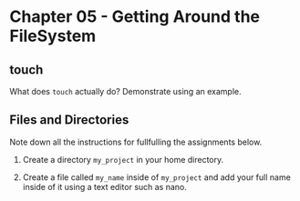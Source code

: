 # Chapter 05 - Getting Around the FileSystem

## touch

What does `touch` actually do? Demonstrate using an example.

## Files and Directories

Note down all the instructions for fullfulling the assignments below.

1. Create a directory `my_project` in your home directory.

2. Create a file called `my_name` inside of `my_project` and add your full name inside of it using a text editor such as nano.

